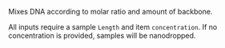 Mixes DNA according to molar ratio and amount of backbone.

All inputs require a sample `Length` and item `concentration`. If no concentration is provided, samples will be nanodropped.